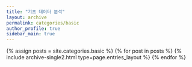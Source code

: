 ```yaml
---
title: "기초 데이터 분석"
layout: archive
permalink: categories/basic
author_profile: true
sidebar_main: true
---
```



{% assign posts = site.categories.basic %}
{% for post in posts %} {% include archive-single2.html type=page.entries_layout %} {% endfor %}

<!-- https://ansohxxn.github.io/blog/category/ -->

